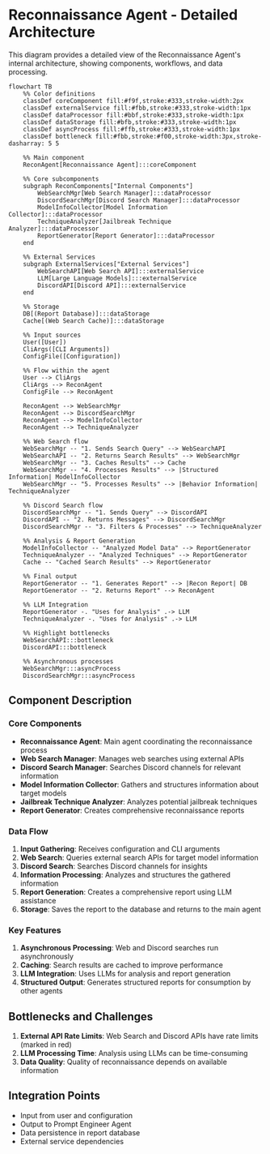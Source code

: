 # Reconnaissance Agent - Detailed Architecture

This diagram provides a detailed view of the Reconnaissance Agent's internal architecture, showing components, workflows, and data processing.

```mermaid
flowchart TB
    %% Color definitions
    classDef coreComponent fill:#f9f,stroke:#333,stroke-width:2px
    classDef externalService fill:#fbb,stroke:#333,stroke-width:1px
    classDef dataProcessor fill:#bbf,stroke:#333,stroke-width:1px
    classDef dataStorage fill:#bfb,stroke:#333,stroke-width:1px
    classDef asyncProcess fill:#ffb,stroke:#333,stroke-width:1px
    classDef bottleneck fill:#fbb,stroke:#f00,stroke-width:3px,stroke-dasharray: 5 5

    %% Main component
    ReconAgent[Reconnaissance Agent]:::coreComponent
    
    %% Core subcomponents
    subgraph ReconComponents["Internal Components"]
        WebSearchMgr[Web Search Manager]:::dataProcessor
        DiscordSearchMgr[Discord Search Manager]:::dataProcessor
        ModelInfoCollector[Model Information Collector]:::dataProcessor
        TechniqueAnalyzer[Jailbreak Technique Analyzer]:::dataProcessor
        ReportGenerator[Report Generator]:::dataProcessor
    end
    
    %% External Services
    subgraph ExternalServices["External Services"]
        WebSearchAPI[Web Search API]:::externalService
        LLM[Large Language Models]:::externalService
        DiscordAPI[Discord API]:::externalService
    end
    
    %% Storage
    DB[(Report Database)]:::dataStorage
    Cache[(Web Search Cache)]:::dataStorage
    
    %% Input sources
    User([User])
    CliArgs([CLI Arguments])
    ConfigFile([Configuration])
    
    %% Flow within the agent
    User --> CliArgs
    CliArgs --> ReconAgent
    ConfigFile --> ReconAgent
    
    ReconAgent --> WebSearchMgr
    ReconAgent --> DiscordSearchMgr
    ReconAgent --> ModelInfoCollector
    ReconAgent --> TechniqueAnalyzer
    
    %% Web Search flow
    WebSearchMgr -- "1. Sends Search Query" --> WebSearchAPI
    WebSearchAPI -- "2. Returns Search Results" --> WebSearchMgr
    WebSearchMgr -- "3. Caches Results" --> Cache
    WebSearchMgr -- "4. Processes Results" --> |Structured Information| ModelInfoCollector
    WebSearchMgr -- "5. Processes Results" --> |Behavior Information| TechniqueAnalyzer
    
    %% Discord Search flow
    DiscordSearchMgr -- "1. Sends Query" --> DiscordAPI
    DiscordAPI -- "2. Returns Messages" --> DiscordSearchMgr
    DiscordSearchMgr -- "3. Filters & Processes" --> TechniqueAnalyzer
    
    %% Analysis & Report Generation
    ModelInfoCollector -- "Analyzed Model Data" --> ReportGenerator
    TechniqueAnalyzer -- "Analyzed Techniques" --> ReportGenerator
    Cache -- "Cached Search Results" --> ReportGenerator
    
    %% Final output
    ReportGenerator -- "1. Generates Report" --> |Recon Report| DB
    ReportGenerator -- "2. Returns Report" --> ReconAgent
    
    %% LLM Integration
    ReportGenerator -. "Uses for Analysis" .-> LLM
    TechniqueAnalyzer -. "Uses for Analysis" .-> LLM
    
    %% Highlight bottlenecks
    WebSearchAPI:::bottleneck
    DiscordAPI:::bottleneck
    
    %% Asynchronous processes
    WebSearchMgr:::asyncProcess
    DiscordSearchMgr:::asyncProcess
```

## Component Description

### Core Components
- **Reconnaissance Agent**: Main agent coordinating the reconnaissance process
- **Web Search Manager**: Manages web searches using external APIs
- **Discord Search Manager**: Searches Discord channels for relevant information
- **Model Information Collector**: Gathers and structures information about target models
- **Jailbreak Technique Analyzer**: Analyzes potential jailbreak techniques
- **Report Generator**: Creates comprehensive reconnaissance reports

### Data Flow
1. **Input Gathering**: Receives configuration and CLI arguments
2. **Web Search**: Queries external search APIs for target model information
3. **Discord Search**: Searches Discord channels for insights
4. **Information Processing**: Analyzes and structures the gathered information
5. **Report Generation**: Creates a comprehensive report using LLM assistance
6. **Storage**: Saves the report to the database and returns to the main agent

### Key Features
1. **Asynchronous Processing**: Web and Discord searches run asynchronously
2. **Caching**: Search results are cached to improve performance
3. **LLM Integration**: Uses LLMs for analysis and report generation
4. **Structured Output**: Generates structured reports for consumption by other agents

## Bottlenecks and Challenges
1. **External API Rate Limits**: Web Search and Discord APIs have rate limits (marked in red)
2. **LLM Processing Time**: Analysis using LLMs can be time-consuming
3. **Data Quality**: Quality of reconnaissance depends on available information

## Integration Points
- Input from user and configuration
- Output to Prompt Engineer Agent
- Data persistence in report database
- External service dependencies 